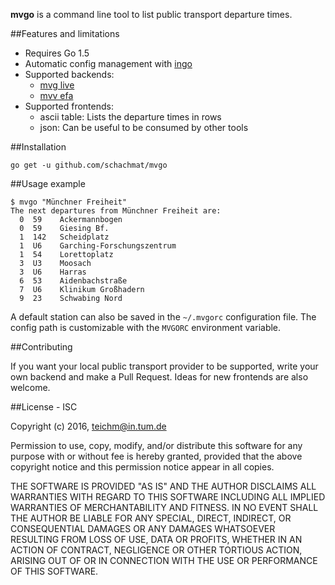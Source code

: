 **mvgo** is a command line tool to list public transport departure times.

##Features and limitations

* Requires Go 1.5
* Automatic config management with [ingo](https://github.com/schachmat/ingo)
* Supported backends:
  * [mvg live](https://www.mvg-live.de/)
  * [mvv efa](http://efa.mvv-muenchen.de/)
* Supported frontends:
  * ascii table: Lists the departure times in rows
  * json: Can be useful to be consumed by other tools

##Installation

```shell
go get -u github.com/schachmat/mvgo
```

##Usage example

```shell
$ mvgo "Münchner Freiheit"
The next departures from Münchner Freiheit are:
  0  59    Ackermannbogen
  0  59    Giesing Bf.
  1  142   Scheidplatz
  1  U6    Garching-Forschungszentrum
  1  54    Lorettoplatz
  3  U3    Moosach
  3  U6    Harras
  6  53    Aidenbachstraße
  7  U6    Klinikum Großhadern
  9  23    Schwabing Nord
```

A default station can also be saved in the `~/.mvgorc` configuration file. The
config path is customizable with the `MVGORC` environment variable.

##Contributing

If you want your local public transport provider to be supported, write your own
backend and make a Pull Request. Ideas for new frontends are also welcome.

##License - ISC

Copyright (c) 2016,  <teichm@in.tum.de>

Permission to use, copy, modify, and/or distribute this software for any purpose
with or without fee is hereby granted, provided that the above copyright notice
and this permission notice appear in all copies.

THE SOFTWARE IS PROVIDED "AS IS" AND THE AUTHOR DISCLAIMS ALL WARRANTIES WITH
REGARD TO THIS SOFTWARE INCLUDING ALL IMPLIED WARRANTIES OF MERCHANTABILITY AND
FITNESS. IN NO EVENT SHALL THE AUTHOR BE LIABLE FOR ANY SPECIAL, DIRECT,
INDIRECT, OR CONSEQUENTIAL DAMAGES OR ANY DAMAGES WHATSOEVER RESULTING FROM LOSS
OF USE, DATA OR PROFITS, WHETHER IN AN ACTION OF CONTRACT, NEGLIGENCE OR OTHER
TORTIOUS ACTION, ARISING OUT OF OR IN CONNECTION WITH THE USE OR PERFORMANCE OF
THIS SOFTWARE.
